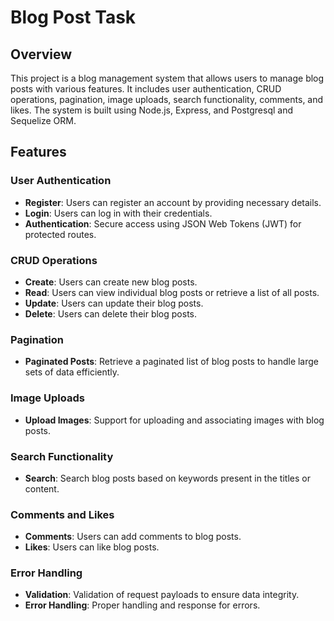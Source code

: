 # Blog Post Task

## Overview

This project is a blog management system that allows users to manage blog posts with various features. It includes user authentication, CRUD operations, pagination, image uploads, search functionality, comments, and likes. The system is built using Node.js, Express, and Postgresql and Sequelize ORM.

## Features

### User Authentication

- **Register**: Users can register an account by providing necessary details.
- **Login**: Users can log in with their credentials.
- **Authentication**: Secure access using JSON Web Tokens (JWT) for protected routes.

### CRUD Operations

- **Create**: Users can create new blog posts.
- **Read**: Users can view individual blog posts or retrieve a list of all posts.
- **Update**: Users can update their blog posts.
- **Delete**: Users can delete their blog posts.

### Pagination

- **Paginated Posts**: Retrieve a paginated list of blog posts to handle large sets of data efficiently.

### Image Uploads

- **Upload Images**: Support for uploading and associating images with blog posts.

### Search Functionality

- **Search**: Search blog posts based on keywords present in the titles or content.

### Comments and Likes

- **Comments**: Users can add comments to blog posts.
- **Likes**: Users can like blog posts.

### Error Handling

- **Validation**: Validation of request payloads to ensure data integrity.
- **Error Handling**: Proper handling and response for errors.